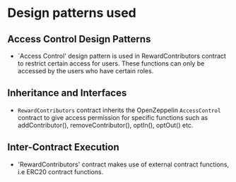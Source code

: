 # Design patterns used

## Access Control Design Patterns

- `Access Control' design pattern is used in RewardContributors contract to restrict certain access for users. These functions can only be accessed by the users who have certain roles.

## Inheritance and Interfaces

- `RewardContributors` contract inherits the OpenZeppelin `AccessControl` contract to give access permission for specific functions such as addContributor(), removeContributor(), optIn(), optOut() etc.

## Inter-Contract Execution 

- 'RewardContributors' contract makes use of external contract functions, i.e ERC20 contract functions.


